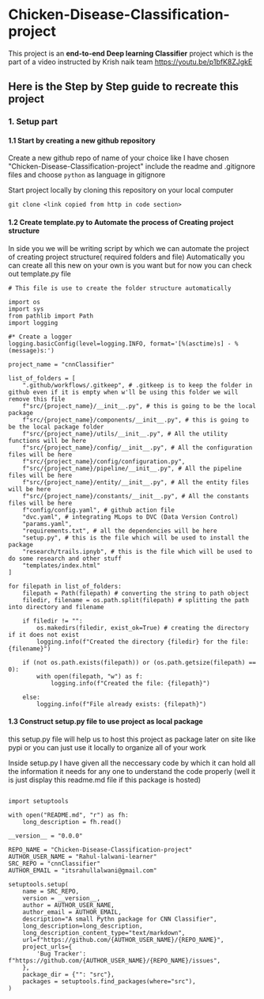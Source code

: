 # Chicken-Disease-Classification-project

This project is an **end-to-end Deep learning Classifier** project which is the part of a video instructed by Krish naik team https://youtu.be/p1bfK8ZJgkE

## Here is the Step by Step guide to recreate this project 

### 1. Setup part

#### 1.1 Start by creating a new github repository

Create a new github repo of name of your choice like I have chosen "Chicken-Disease-Classification-project" include the readme and .gitignore files and choose `python` as language in gitignore

Start project locally by cloning this repository on your local computer 

```
git clone <link copied from http in code section>
```

#### 1.2 Create template.py to Automate the process of Creating project structure

In side you we will be writing script by which we can automate the project of creating project structure( required folders and file) Automatically you can create all this new on your own is you want but for now you can check out template.py file
```
# This file is use to create the folder structure automatically

import os
import sys
from pathlib import Path
import logging

#* Create a logger
logging.basicConfig(level=logging.INFO, format='[%(asctime)s] - %(message)s:')

project_name = "cnnClassifier"

list_of_folders = [
    ".github/workflows/.gitkeep", # .gitkeep is to keep the folder in github even if it is empty when w'll be using this folder we will remove this file
    f"src/{project_name}/__init__.py", # this is going to be the local package
    f"src/{project_name}/components/__init__.py", # this is going to be the local package folder
    f"src/{project_name}/utils/__init__.py", # All the utility functions will be here
    f"src/{project_name}/config/__init__.py", # All the configuration files will be here 
    f"src/{project_name}/config/configuration.py",
    f"src/{project_name}/pipeline/__init__.py", # All the pipeline files will be here
    f"src/{project_name}/entity/__init__.py", # All the entity files will be here
    f"src/{project_name}/constants/__init__.py", # All the constants files will be here
    f"config/config.yaml", # github action file 
    "dvc.yaml", # integrating MLops to DVC (Data Version Control)
    "params.yaml",
    "requirements.txt", # all the dependencies will be here
    "setup.py", # this is the file which will be used to install the package
    "research/trails.ipnyb", # this is the file which will be used to do some research and other stuff
    "templates/index.html"
]

for filepath in list_of_folders: 
    filepath = Path(filepath) # converting the string to path object
    filedir, filename = os.path.split(filepath) # splitting the path into directory and filename

    if filedir != "": 
        os.makedirs(filedir, exist_ok=True) # creating the directory if it does not exist
        logging.info(f"Created the directory {filedir} for the file: {filename}")

    if (not os.path.exists(filepath)) or (os.path.getsize(filepath) == 0): 
        with open(filepath, "w") as f:
            logging.info(f"Created the file: {filepath}")

    else: 
        logging.info(f"File already exists: {filepath}")

```

#### 1.3 Construct setup.py file to use project as local package 

this setup.py file will help us to host this project as package later on site like pypi or you can just use it locally to organize all of your work

Inside setup.py I have given all the neccessary code by which it can hold all the information it needs for any one to understand the code properly (well it is just display this readme.md file if this package is hosted)

```

import setuptools

with open("README.md", "r") as fh:
    long_description = fh.read()

__version__ = "0.0.0"

REPO_NAME = "Chicken-Disease-Classification-project"
AUTHOR_USER_NAME = "Rahul-lalwani-learner"
SRC_REPO = "cnnClassifier"
AUTHOR_EMAIL = "itsrahullalwani@gmail.com"

setuptools.setup(
    name = SRC_REPO,
    version = __version__,
    author = AUTHOR_USER_NAME,
    author_email = AUTHOR_EMAIL,
    description="A small Pythn package for CNN Classifier",
    long_description=long_description,
    long_description_content_type="text/markdown",
    url=f"https://github.com/{AUTHOR_USER_NAME}/{REPO_NAME}",
    project_urls={
        'Bug Tracker': f"https://github.com/{AUTHOR_USER_NAME}/{REPO_NAME}/issues",
    },
    package_dir = {"": "src"},
    packages = setuptools.find_packages(where="src"),
)

```
